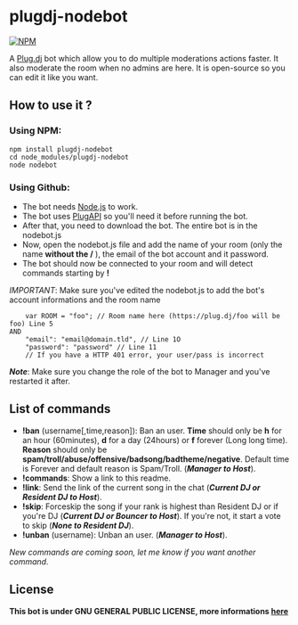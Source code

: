 plugdj-nodebot
==============

[![NPM](https://nodei.co/npm/plugdj-nodebot.png?downloads=true&downloadRank=true&stars=true)](https://nodei.co/npm/plugdj-nodebot/)

A [Plug.dj](https://plug.dj/) bot which allow you to do multiple moderations actions faster. It also moderate the room when no admins are here. It is open-source so you can edit it like you want.

## How to use it ?
### Using NPM:
  ```
  npm install plugdj-nodebot
  cd node_modules/plugdj-nodebot
  node nodebot
  ```
### Using Github:
* The bot needs [Node.js](http://nodejs.org/) to work.
* The bot uses [PlugAPI](https://github.com/plugCubed/plugAPI) so you'll need it before running the bot.
* After that, you need to download the bot. The entire bot is in the nodebot.js
* Now, open the nodebot.js file and add the name of your room (only the name __without the /__ ), the email of the bot account and it password.
* The bot should now be connected to your room and will detect commands starting by __!__

_IMPORTANT_: Make sure you've edited the nodebot.js to add the bot's account informations and the room name
```
    var ROOM = "foo"; // Room name here (https://plug.dj/foo will be foo) Line 5
AND
    "email": "email@domain.tld", // Line 1O
    "password": "password" // Line 11
    // If you have a HTTP 401 error, your user/pass is incorrect
```

___Note___: Make sure you change the role of the bot to Manager and you've restarted it after.

## List of commands
* __!ban__ (username[,time,reason]): Ban an user. __Time__ should only be __h__ for an hour (60minutes), __d__ for a day (24hours) or __f__ forever (Long long time). __Reason__ should only be __spam/troll/abuse/offensive/badsong/badtheme/negative__. Default time is Forever and default reason is Spam/Troll. (___Manager to Host___).
* __!commands__: Show a link to this readme.
* __!link__: Send the link of the current song in the chat (___Current DJ or Resident DJ to Host___).
* __!skip__: Forceskip the song if your rank is highest than Resident DJ or if you're DJ (___Current DJ or Bouncer to Host___). If you're not, it start a vote to skip (___None to Resident DJ___).
* __!unban__ (username): Unban an user. (___Manager to Host___).

_New commands are coming soon, let me know if you want another command._

## License
__This bot is under GNU GENERAL PUBLIC LICENSE, more informations [here](https://github.com/Moutard3/plugdj-nodebot/blob/master/LICENSE)__
